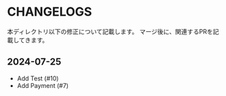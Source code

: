 # CHANGELOGS

本ディレクトリ以下の修正について記載します。
マージ後に、関連するPRを記載してきます。

## 2024-07-25
- Add Test (#10)
- Add Payment (#7)
